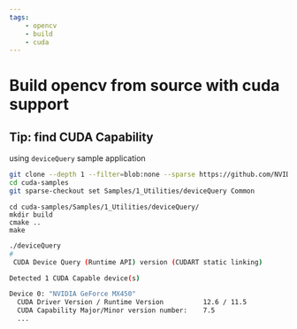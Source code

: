 ```yaml
---
tags:
    - opencv
    - build
    - cuda
---
```


# Build opencv from source with cuda support

## Tip: find CUDA Capability

using `deviceQuery` sample application

```bash
git clone --depth 1 --filter=blob:none --sparse https://github.com/NVIDIA/cuda-samples.git
cd cuda-samples
git sparse-checkout set Samples/1_Utilities/deviceQuery Common
```

```
cd cuda-samples/Samples/1_Utilities/deviceQuery/
mkdir build
cmake ..
make
```

```bash
./deviceQuery
#
 CUDA Device Query (Runtime API) version (CUDART static linking)

Detected 1 CUDA Capable device(s)

Device 0: "NVIDIA GeForce MX450"
  CUDA Driver Version / Runtime Version          12.6 / 11.5
  CUDA Capability Major/Minor version number:    7.5
  ...
```
